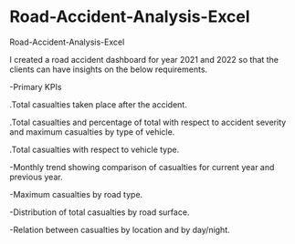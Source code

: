 # Road-Accident-Analysis-Excel
Road-Accident-Analysis-Excel

I created a road accident dashboard for year 2021 and 2022 so that the clients can have insights on the below requirements.

-Primary KPIs

.Total casualties taken place after the accident.

.Total casualties and percentage of total with respect to accident severity and maximum casualties by type of vehicle.

.Total casualties with respect to vehicle type.

-Monthly trend showing comparison of casualties for current year and previous year.

-Maximum casualties by road type.

-Distribution of total casualties by road surface.

-Relation between casualties by location and by day/night.
